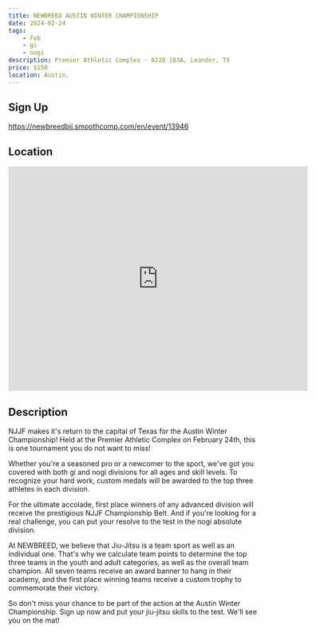 ```yaml
---
title: NEWBREED AUSTIN WINTER CHAMPIONSHIP
date: 2024-02-24
tags:
    - Feb
    - gi 
    - nogi 
description: Premier Athletic Complex - 8220 183A, Leander, TX
price: $150
location: Austin,
---
```

## Sign Up
https://newbreedbjj.smoothcomp.com/en/event/13946

## Location
<iframe src="https://www.google.com/maps/embed?pb=!1m18!1m12!1m3!1d12345.6789!2d-97.8287623!3d30.5756396!2m3!1f0!2f0!3f0!3m2!1i1024!2i768!4f13.1!3m3!1m2!1s0x0%3A0x0!2z30.5756396!5e0!3m2!1sen!2sus!4v1234567890" width="600" height="450" style="border:0;" allowfullscreen="" loading="lazy"></iframe>

## Description
NJJF makes it's return to the capital of Texas for the Austin Winter
Championship! Held at the Premier Athletic Complex on February 24th, this is
one tournament you do not want to miss!


Whether you're a seasoned pro or a newcomer to the sport, we've got you
covered with both gi and nogi divisions for all ages and skill levels.
To recognize your hard work, custom medals will be awarded to the top
three athletes in each division.


For the ultimate accolade, first place winners of any advanced division
will receive the prestigious NJJF Championship Belt. And if you're
looking for a real challenge, you can put your resolve to the test in
the nogi absolute division.


At NEWBREED, we believe that Jiu-Jitsu is a team sport as well as an
individual one. That's why we calculate team points to determine the top
three teams in the youth and adult categories, as well as the overall
team champion. All seven teams receive an award banner to hang in their
academy, and the first place winning teams receive a custom trophy to
commemorate their victory.


So don't miss your chance to be part of the action at the Austin Winter
Championship. Sign up now and put your jiu-jitsu skills to the test.
We'll see you on the mat!
